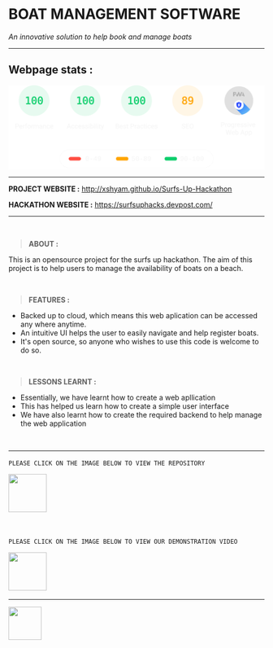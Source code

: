 <a name="top"></a>
# BOAT MANAGEMENT SOFTWARE
*An innovative solution to help book and manage boats*
***

## Webpage stats :

<p align="center">
	<img align="center" src="./stat.svg" width="800px">
</p>

***


**PROJECT WEBSITE :** http://xshyam.github.io/Surfs-Up-Hackathon


**HACKATHON WEBSITE :** https://surfsuphacks.devpost.com/
***

&nbsp; 


> **ABOUT :**

This is an opensource project for the surfs up hackathon. The aim of this project is to help users to manage the availability of boats on a beach.

&nbsp;



> **FEATURES :**
- Backed up to cloud, which means this web aplication can be accessed any where anytime.
- An intuitive UI helps the user to easily navigate and help register boats.
- It's open source, so anyone who wishes to use this code is welcome to do so.

&nbsp;



> **LESSONS LEARNT :**

- Essentially, we have learnt how to create a web apllication
- This has helped us learn how to create a simple user interface
- We have also learnt how to create the required backend to help manage the web application

&nbsp;

***



`PLEASE CLICK ON THE IMAGE BELOW TO VIEW THE REPOSITORY` 
   
   
   <a href="https://github.com/XShyam/Surfs-Up-Hackathon"><img src="https://cutt.ly/NnDF2lv" width="75px" height="75px"></a>

&nbsp;

`PLEASE CLICK ON THE IMAGE BELOW TO VIEW OUR DEMONSTRATION VIDEO`


<a href="https://www.youtube.com/watch?v=RXioHFIlOV8"><img src="https://cutt.ly/pnDCkDG" width="75px" height="75px"></a>

***


<a href="#top">  <img src="https://cutt.ly/yn4LGhR" width="65px" height="65px" align="center"> </a>     
